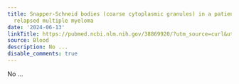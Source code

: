 ```yaml
---
title: Snapper-Schneid bodies (coarse cytoplasmic granules) in a patient with multiply
  relapsed multiple myeloma
date: '2024-06-13'
linkTitle: https://pubmed.ncbi.nlm.nih.gov/38869920/?utm_source=curl&utm_medium=rss&utm_campaign=journals&utm_content=7603509&fc=None&ff=20240614182246&v=2.18.0.post9+e462414
source: Blood
description: No ...
disable_comments: true
---
```

No ...